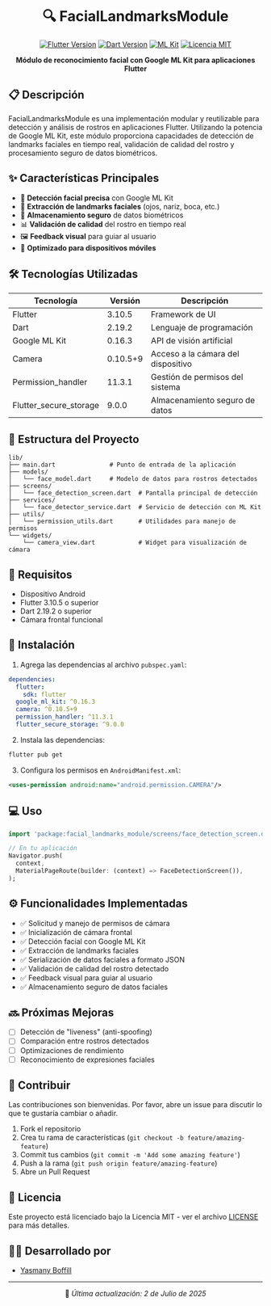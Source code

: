 <div align="center">

# 🔍 FacialLandmarksModule

[![Flutter Version](https://img.shields.io/badge/Flutter-3.10.5-02569B?logo=flutter)](https://flutter.dev/)
[![Dart Version](https://img.shields.io/badge/Dart-2.19.2-0175C2?logo=dart)](https://dart.dev/)
[![ML Kit](https://img.shields.io/badge/Google_ML_Kit-0.16.3-4285F4?logo=google)](https://developers.google.com/ml-kit)
[![Licencia MIT](https://img.shields.io/badge/Licencia-MIT-yellow.svg)](https://opensource.org/licenses/MIT)



**Módulo de reconocimiento facial con Google ML Kit para aplicaciones Flutter**

</div>

## 📋 Descripción

FacialLandmarksModule es una implementación modular y reutilizable para detección y análisis de rostros en aplicaciones Flutter. Utilizando la potencia de Google ML Kit, este módulo proporciona capacidades de detección de landmarks faciales en tiempo real, validación de calidad del rostro y procesamiento seguro de datos biométricos.

## ✨ Características Principales

- 👤 **Detección facial precisa** con Google ML Kit
- 🎯 **Extracción de landmarks faciales** (ojos, nariz, boca, etc.)
- 🔐 **Almacenamiento seguro** de datos biométricos
- 📊 **Validación de calidad** del rostro en tiempo real
- 🖼️ **Feedback visual** para guiar al usuario
- 📱 **Optimizado para dispositivos móviles**

## 🛠️ Tecnologías Utilizadas

| Tecnología | Versión | Descripción |
|------------|---------|-------------|
| Flutter | 3.10.5 | Framework de UI |
| Dart | 2.19.2 | Lenguaje de programación |
| Google ML Kit | 0.16.3 | API de visión artificial |
| Camera | 0.10.5+9 | Acceso a la cámara del dispositivo |
| Permission_handler | 11.3.1 | Gestión de permisos del sistema |
| Flutter_secure_storage | 9.0.0 | Almacenamiento seguro de datos |

## 🧩 Estructura del Proyecto

```
lib/
├── main.dart               # Punto de entrada de la aplicación
├── models/
│   └── face_model.dart     # Modelo de datos para rostros detectados
├── screens/
│   └── face_detection_screen.dart  # Pantalla principal de detección
├── services/
│   └── face_detector_service.dart  # Servicio de detección con ML Kit
├── utils/
│   └── permission_utils.dart       # Utilidades para manejo de permisos
└── widgets/
    └── camera_view.dart            # Widget para visualización de cámara
```

## 📝 Requisitos

- Dispositivo Android 
- Flutter 3.10.5 o superior
- Dart 2.19.2 o superior
- Cámara frontal funcional

## 🚀 Instalación

1. Agrega las dependencias al archivo `pubspec.yaml`:

```yaml
dependencies:
  flutter:
    sdk: flutter
  google_ml_kit: ^0.16.3
  camera: ^0.10.5+9
  permission_handler: ^11.3.1
  flutter_secure_storage: ^9.0.0
```

2. Instala las dependencias:

```bash
flutter pub get
```

3. Configura los permisos en `AndroidManifest.xml`:

```xml
<uses-permission android:name="android.permission.CAMERA"/>
```

## 💻 Uso

```dart
import 'package:facial_landmarks_module/screens/face_detection_screen.dart';

// En tu aplicación
Navigator.push(
  context,
  MaterialPageRoute(builder: (context) => FaceDetectionScreen()),
);
```

## ⚙️ Funcionalidades Implementadas

- ✅ Solicitud y manejo de permisos de cámara
- ✅ Inicialización de cámara frontal
- ✅ Detección facial con Google ML Kit
- ✅ Extracción de landmarks faciales
- ✅ Serialización de datos faciales a formato JSON
- ✅ Validación de calidad del rostro detectado
- ✅ Feedback visual para guiar al usuario
- ✅ Almacenamiento seguro de datos faciales

## 🔜 Próximas Mejoras

- [ ] Detección de "liveness" (anti-spoofing)
- [ ] Comparación entre rostros detectados
- [ ] Optimizaciones de rendimiento
- [ ] Reconocimiento de expresiones faciales

<!-- ## 📸 Capturas de Pantalla

*[Espacio reservado para capturas de pantalla de la aplicación]* -->

## 🤝 Contribuir

Las contribuciones son bienvenidas. Por favor, abre un issue para discutir lo que te gustaría cambiar o añadir.

1. Fork el repositorio
2. Crea tu rama de características (`git checkout -b feature/amazing-feature`)
3. Commit tus cambios (`git commit -m 'Add some amazing feature'`)
4. Push a la rama (`git push origin feature/amazing-feature`)
5. Abre un Pull Request

## 📄 Licencia

Este proyecto está licenciado bajo la Licencia MIT - ver el archivo [LICENSE](LICENSE) para más detalles.

## 👨‍💻 Desarrollado por

- [Yasmany Boffill](https://github.com/yboffill91)

---

<div align="center">

📅 *Última actualización: 2 de Julio de 2025*

</div>
